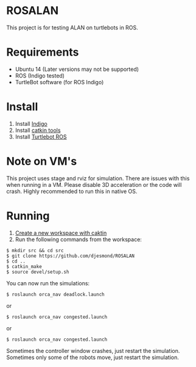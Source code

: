 # ROSALAN
This project is for testing ALAN on turtlebots in ROS.

# Requirements
* Ubuntu 14 (Later versions may not be supported)
* ROS (Indigo tested)
* TurtleBot software (for ROS Indigo)

# Install
1. Install [Indigo](http://wiki.ros.org/indigo/Installation/Ubuntu)
2. Install [catkin tools](http://catkin-tools.readthedocs.io/en/latest/installing.html)
3. Install [Turtlebot ROS](http://wiki.ros.org/turtlebot/Tutorials/indigo/Turtlebot%20Installation)

# Note on VM's
This project uses stage and rviz for simulation. There are issues with this when running in a VM. Please disable 3D acceleration or the code will crash. Highly recommended to run this in native OS.

# Running
1. [Create a new workspace with caktin](http://wiki.ros.org/catkin/Tutorials/create_a_workspace)
2. Run the following commands from the workspace:
```
$ mkdir src && cd src
$ git clone https://github.com/djesmond/ROSALAN
$ cd ..
$ catkin_make
$ source devel/setup.sh
```
You can now run the simulations:
```
$ roslaunch orca_nav deadlock.launch
```
or
```
$ roslaunch orca_nav congested.launch
```
or 
```
$ roslaunch orca_nav congested.launch
```
Sometimes the controller window crashes, just restart the simulation.
Sometimes only some of the robots move, just restart the simulation.


